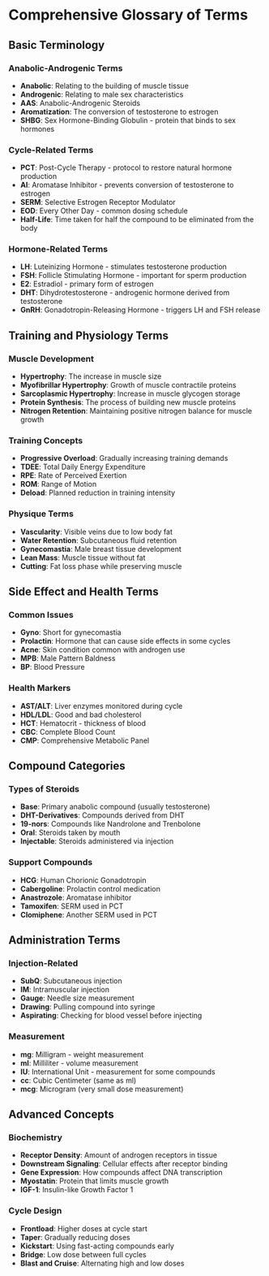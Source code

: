 # Comprehensive Glossary of Terms

## Basic Terminology

### Anabolic-Androgenic Terms

- **Anabolic**: Relating to the building of muscle tissue
- **Androgenic**: Relating to male sex characteristics
- **AAS**: Anabolic-Androgenic Steroids
- **Aromatization**: The conversion of testosterone to estrogen
- **SHBG**: Sex Hormone-Binding Globulin - protein that binds to sex hormones

### Cycle-Related Terms

- **PCT**: Post-Cycle Therapy - protocol to restore natural hormone production
- **AI**: Aromatase Inhibitor - prevents conversion of testosterone to estrogen
- **SERM**: Selective Estrogen Receptor Modulator
- **EOD**: Every Other Day - common dosing schedule
- **Half-Life**: Time taken for half the compound to be eliminated from the body

### Hormone-Related Terms

- **LH**: Luteinizing Hormone - stimulates testosterone production
- **FSH**: Follicle Stimulating Hormone - important for sperm production
- **E2**: Estradiol - primary form of estrogen
- **DHT**: Dihydrotestosterone - androgenic hormone derived from testosterone
- **GnRH**: Gonadotropin-Releasing Hormone - triggers LH and FSH release

## Training and Physiology Terms

### Muscle Development

- **Hypertrophy**: The increase in muscle size
- **Myofibrillar Hypertrophy**: Growth of muscle contractile proteins
- **Sarcoplasmic Hypertrophy**: Increase in muscle glycogen storage
- **Protein Synthesis**: The process of building new muscle proteins
- **Nitrogen Retention**: Maintaining positive nitrogen balance for muscle growth

### Training Concepts

- **Progressive Overload**: Gradually increasing training demands
- **TDEE**: Total Daily Energy Expenditure
- **RPE**: Rate of Perceived Exertion
- **ROM**: Range of Motion
- **Deload**: Planned reduction in training intensity

### Physique Terms

- **Vascularity**: Visible veins due to low body fat
- **Water Retention**: Subcutaneous fluid retention
- **Gynecomastia**: Male breast tissue development
- **Lean Mass**: Muscle tissue without fat
- **Cutting**: Fat loss phase while preserving muscle

## Side Effect and Health Terms

### Common Issues

- **Gyno**: Short for gynecomastia
- **Prolactin**: Hormone that can cause side effects in some cycles
- **Acne**: Skin condition common with androgen use
- **MPB**: Male Pattern Baldness
- **BP**: Blood Pressure

### Health Markers

- **AST/ALT**: Liver enzymes monitored during cycle
- **HDL/LDL**: Good and bad cholesterol
- **HCT**: Hematocrit - thickness of blood
- **CBC**: Complete Blood Count
- **CMP**: Comprehensive Metabolic Panel

## Compound Categories

### Types of Steroids

- **Base**: Primary anabolic compound (usually testosterone)
- **DHT-Derivatives**: Compounds derived from DHT
- **19-nors**: Compounds like Nandrolone and Trenbolone
- **Oral**: Steroids taken by mouth
- **Injectable**: Steroids administered via injection

### Support Compounds

- **HCG**: Human Chorionic Gonadotropin
- **Cabergoline**: Prolactin control medication
- **Anastrozole**: Aromatase inhibitor
- **Tamoxifen**: SERM used in PCT
- **Clomiphene**: Another SERM used in PCT

## Administration Terms

### Injection-Related

- **SubQ**: Subcutaneous injection
- **IM**: Intramuscular injection
- **Gauge**: Needle size measurement
- **Drawing**: Pulling compound into syringe
- **Aspirating**: Checking for blood vessel before injecting

### Measurement

- **mg**: Milligram - weight measurement
- **ml**: Milliliter - volume measurement
- **IU**: International Unit - measurement for some compounds
- **cc**: Cubic Centimeter (same as ml)
- **mcg**: Microgram (very small dose measurement)

## Advanced Concepts

### Biochemistry

- **Receptor Density**: Amount of androgen receptors in tissue
- **Downstream Signaling**: Cellular effects after receptor binding
- **Gene Expression**: How compounds affect DNA transcription
- **Myostatin**: Protein that limits muscle growth
- **IGF-1**: Insulin-like Growth Factor 1

### Cycle Design

- **Frontload**: Higher doses at cycle start
- **Taper**: Gradually reducing doses
- **Kickstart**: Using fast-acting compounds early
- **Bridge**: Low dose between full cycles
- **Blast and Cruise**: Alternating high and low doses
